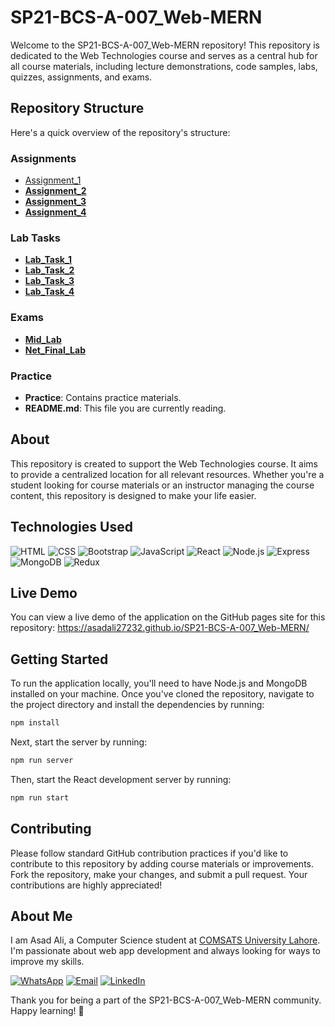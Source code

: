 # SP21-BCS-A-007_Web-MERN

Welcome to the SP21-BCS-A-007_Web-MERN repository! This repository is dedicated to the Web Technologies course and serves as a central hub for all course materials, including lecture demonstrations, code samples, labs, quizzes, assignments, and exams.

## Repository Structure

Here's a quick overview of the repository's structure:

### Assignments

- [Assignment_1](https://github.com/asadali27232/SP21-BCS-A-007_Web-MERN/tree/main/Assignment_1)
- **[Assignment_2](https://github.com/asadali27232/SP21-BCS-A-007_Web-MERN/tree/main/Assignment_2)**
- **[Assignment_3](https://github.com/asadali27232/SP21-BCS-A-007_Web-MERN/tree/main/Assignment_3)**
- **[Assignment_4](https://github.com/asadali27232/SP21-BCS-A-007_Web-MERN/tree/main/Assignment_4)**

### Lab Tasks

- **[Lab_Task_1](https://github.com/asadali27232/SP21-BCS-A-007_Web-MERN/tree/main/Lab_Task_1)**
- **[Lab_Task_2](https://github.com/asadali27232/SP21-BCS-A-007_Web-MERN/tree/main/Lab_Task_2)**
- **[Lab_Task_3](https://github.com/asadali27232/SP21-BCS-A-007_Web-MERN/tree/main/Lab_Task_3)**
- **[Lab_Task_4](https://github.com/asadali27232/SP21-BCS-A-007_Web-MERN/tree/main/Lab_Task_4)**

### Exams

- **[Mid_Lab](https://github.com/asadali27232/SP21-BCS-A-007_Web-MERN/tree/main/Mid_Lab)**
- **[Net_Final_Lab](https://github.com/asadali27232/SP21-BCS-A-007_Web-MERN/tree/main/Net_Final_Lab)**

### Practice

- **Practice**: Contains practice materials.
- **README.md**: This file you are currently reading.

## About

This repository is created to support the Web Technologies course. It aims to provide a centralized location for all relevant resources. Whether you're a student looking for course materials or an instructor managing the course content, this repository is designed to make your life easier.

## Technologies Used

![HTML](https://img.shields.io/badge/HTML-E34F26?style=for-the-badge&logo=html5&logoColor=white)
![CSS](https://img.shields.io/badge/CSS-2965f1?style=for-the-badge&logo=css3&logoColor=white)
![Bootstrap](https://img.shields.io/badge/Bootstrap-7952B3?style=for-the-badge&logo=bootstrap&logoColor=white)
![JavaScript](https://img.shields.io/badge/JavaScript-F7DF1E?style=for-the-badge&logo=javascript&logoColor=black)
![React](https://img.shields.io/badge/React-61DAFB?style=for-the-badge&logo=react&logoColor=black)
![Node.js](https://img.shields.io/badge/Node.js-68A063?style=for-the-badge&logo=node.js&logoColor=white)
![Express](https://img.shields.io/badge/Express-000000?style=for-the-badge&logo=express&logoColor=white)
![MongoDB](https://img.shields.io/badge/MongoDB-47A248?style=for-the-badge&logo=mongodb&logoColor=white)
![Redux](https://img.shields.io/badge/Redux-764ABC?style=for-the-badge&logo=redux&logoColor=white)

## Live Demo

You can view a live demo of the application on the GitHub pages site for this repository: https://asadali27232.github.io/SP21-BCS-A-007_Web-MERN/

## Getting Started

To run the application locally, you'll need to have Node.js and MongoDB installed on your machine. Once you've cloned the repository, navigate to the project directory and install the dependencies by running:
```sh
npm install
```
Next, start the server by running:
```sh
npm run server
```
Then, start the React development server by running:
```sh
npm run start
```

## Contributing

Please follow standard GitHub contribution practices if you'd like to contribute to this repository by adding course materials or improvements. Fork the repository, make your changes, and submit a pull request. Your contributions are highly appreciated!

## About Me

I am Asad Ali, a Computer Science student at [COMSATS University Lahore](https://lahore.comsats.edu.pk/default.aspx). I'm passionate about web app development and always looking for ways to improve my skills.

[![WhatsApp](https://img.shields.io/badge/WhatsApp-25D366?style=for-the-badge&logo=whatsapp&logoColor=white)](https://wa.me/923074315952)
[![Email](https://img.shields.io/badge/Email-D14836?style=for-the-badge&logo=gmail&logoColor=white)](mailto:asadali27232@gmail.com)
[![LinkedIn](https://img.shields.io/badge/LinkedIn-0077B5?style=for-the-badge&logo=linkedin&logoColor=white)](https://www.linkedin.com/in/asadali27232/)


Thank you for being a part of the SP21-BCS-A-007_Web-MERN community. Happy learning! 🚀
